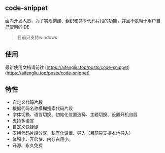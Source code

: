 ## code-snippet
面向开发人员，为了实现创建、组织和共享代码片段的功能，并且不依赖于用户自己使用的IDE
>目前只支持windows
## 使用
最新使用文档请前往 [https://aifengliu.top/posts/code-snippet](https://aifengliu.top/posts/code-snippet)

## 特性
- 自定义代码片段
- 根据代码名称模糊搜索代码片段
- 字体切换、语言切换、初始化位置选择、主题切换、设置开机自启
- 支持多语言
- 自定义快捷键
- 支持代码片段分享、私有化设置、导入（目前只支持本地导入）
- 体积小、开启快、内存占用小。
- 开源、永久免费
